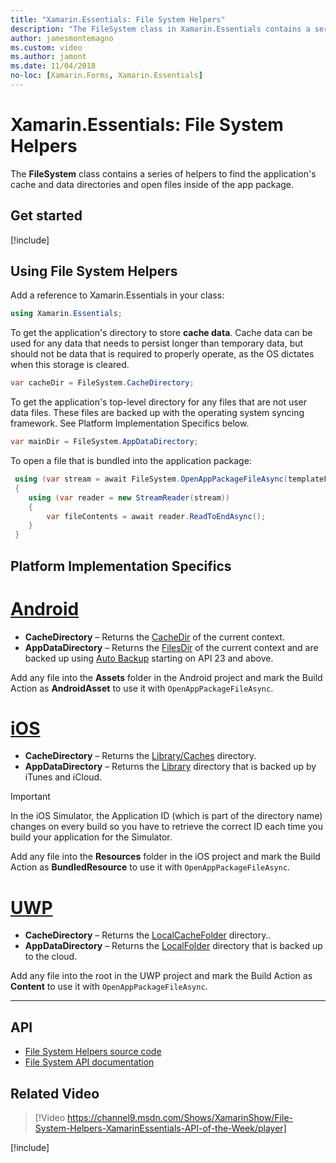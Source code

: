 ```yaml
---
title: "Xamarin.Essentials: File System Helpers"
description: "The FileSystem class in Xamarin.Essentials contains a series of helpers to find the application's cache and data directories and open files inside of the app package."
author: jamesmontemagno
ms.custom: video
ms.author: jamont
ms.date: 11/04/2018
no-loc: [Xamarin.Forms, Xamarin.Essentials]
---
```


# Xamarin.Essentials: File System Helpers

The **FileSystem** class contains a series of helpers to find the application's cache and data directories and open files inside of the app package.

## Get started

[!include[](~/essentials/includes/get-started.md)]

## Using File System Helpers

Add a reference to Xamarin.Essentials in your class:

```csharp
using Xamarin.Essentials;
```

To get the application's directory to store **cache data**. Cache data can be used for any data that needs to persist longer than temporary data, but should not be data that is required to properly operate, as the OS dictates when this storage is cleared.

```csharp
var cacheDir = FileSystem.CacheDirectory;
```

To get the application's top-level directory for any files that are not user data files. These files are backed up with the operating system syncing framework. See Platform Implementation Specifics below.

```csharp
var mainDir = FileSystem.AppDataDirectory;
```

To open a file that is bundled into the application package:

```csharp
 using (var stream = await FileSystem.OpenAppPackageFileAsync(templateFileName))
 {
    using (var reader = new StreamReader(stream))
    {
        var fileContents = await reader.ReadToEndAsync();
    }
 }
```

## Platform Implementation Specifics

# [Android](#tab/android)

- **CacheDirectory** – Returns the [CacheDir](https://developer.android.com/reference/android/content/Context.html#getCacheDir) of the current context.
- **AppDataDirectory** – Returns the [FilesDir](https://developer.android.com/reference/android/content/Context.html#getFilesDir) of the current context and are backed up using [Auto Backup](https://developer.android.com/guide/topics/data/autobackup.html) starting on API 23 and above.

Add any file into the **Assets** folder in the Android project and mark the Build Action as **AndroidAsset** to use it with `OpenAppPackageFileAsync`.

# [iOS](#tab/ios)

- **CacheDirectory** – Returns the [Library/Caches](https://developer.apple.com/library/content/documentation/FileManagement/Conceptual/FileSystemProgrammingGuide/FileSystemOverview/FileSystemOverview.html) directory.
- **AppDataDirectory** – Returns the [Library](https://developer.apple.com/library/content/documentation/FileManagement/Conceptual/FileSystemProgrammingGuide/FileSystemOverview/FileSystemOverview.html) directory that is backed up by iTunes and iCloud.

> [!IMPORTANT]
> In the iOS Simulator, the Application ID (which is part of the directory name) changes on every build so you have to retrieve the correct ID each time you build your application for the Simulator.

Add any file into the **Resources** folder in the iOS project and mark the Build Action as **BundledResource** to use it with `OpenAppPackageFileAsync`.

# [UWP](#tab/uwp)

- **CacheDirectory** – Returns the [LocalCacheFolder](/uwp/api/windows.storage.applicationdata.localcachefolder#Windows_Storage_ApplicationData_LocalCacheFolder) directory..
- **AppDataDirectory** – Returns the [LocalFolder](/uwp/api/windows.storage.applicationdata.localfolder#Windows_Storage_ApplicationData_LocalFolder) directory that is backed up to the cloud.

Add any file into the root in the UWP project and mark the Build Action as **Content** to use it with `OpenAppPackageFileAsync`.

--------------

## API

- [File System Helpers source code](https://github.com/xamarin/Essentials/tree/main/Xamarin.Essentials/FileSystem)
- [File System API documentation](xref:Xamarin.Essentials.FileSystem)

## Related Video

> [!Video https://channel9.msdn.com/Shows/XamarinShow/File-System-Helpers-XamarinEssentials-API-of-the-Week/player]

[!include[](~/essentials/includes/xamarin-show-essentials.md)]
